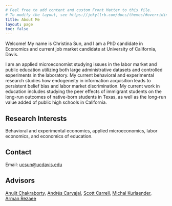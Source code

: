 ```yaml
---
# Feel free to add content and custom Front Matter to this file.
# To modify the layout, see https://jekyllrb.com/docs/themes/#overriding-theme-defaults
title: About Me
layout: page
toc: false
---
```


Welcome! My name is Christina Sun, and I am a PhD candidate in Economics and current job market candidate at University of California, Davis. 

I am an applied microeconomist studying issues in the labor market and public education utilizing both large administrative datasets and controlled experiments in the laboratory. My current behavioral and experimental research studies how endogeneity in information acquisition leads to persistent belief bias and labor market discrimination. My current work in education includes studying the peer effects of immigrant students on the long-run outcomes of native-born students in Texas, as well as the long-run value added of public high schools in California. 


## Research Interests
Behavioral and experimental economics, applied microeconomics, labor economics, and economics of education.


## Contact
Email: <ucsun@ucdavis.edu>

## Advisors 

<a href="https://anujit.ucdavis.edu/about-me" target="_blank">Anujit Chakraborty</a>, <a href="https://economics.ucdavis.edu/people/andres-carvajal" target="_blank">Andrés Carvajal</a>, <a href="https://faculty.econ.ucdavis.edu/faculty/scarrell/" target="_blank">Scott Carrell</a>, <a href="https://education.ucdavis.edu/faculty-profile/michal-kurlaender" target="_blank">Michal Kurlaender</a>, <a href="https://armanrezaee.github.io" target="_blank">Arman Rezaee</a>
